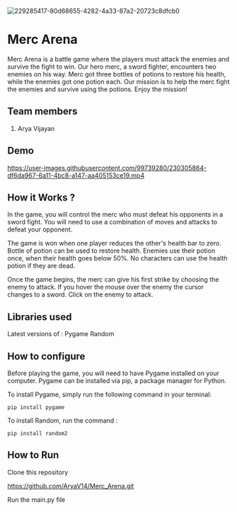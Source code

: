 ![229285417-80d68655-4282-4a33-87a2-20723c8dfcb0](https://user-images.githubusercontent.com/99739280/230303940-75883e73-016c-45e0-9479-010409016092.png)
# Merc Arena

Merc Arena is a battle game where the players must attack the enemies and survive the fight to win. Our hero merc, a sword fighter, encounters two enemies on his way. Merc got three bottles of potions to restore his health, while the enemies got one potion each. Our mission is to help the merc fight the enemies and survive using the potions. Enjoy the mission!

## Team members
1. Arya Vijayan

## Demo

https://user-images.githubusercontent.com/99739280/230305864-df6da967-6a11-4bc8-a147-aa405153ce19.mp4

## How it Works ?

In the game, you will control the merc who must defeat his opponents in a sword fight. You will need to use a combination of moves and attacks to defeat your opponent.

The game is won when one player reduces the other's health bar to zero. 
Bottle of potion can be used to restore health. Enemies use their potion once, when their health goes below 50%. No characters can use the health potion if they are dead.

Once the game begins, the merc can give his first strike by choosing the enemy to attack. If you hover the mouse over the enemy the cursor changes to a sword. Click on the enemy to attack.

## Libraries used
Latest versions of :
Pygame
Random


## How to configure
Before playing the game, you will need to have Pygame installed on your computer. Pygame can be installed via pip, a package manager for Python.

To install Pygame, simply run the following command in your terminal:

```
pip install pygame
```

To install Random, run the command :

```
pip install random2
```

## How to Run

Clone this repository

https://github.com/AryaV14/Merc_Arena.git

Run the main.py file




